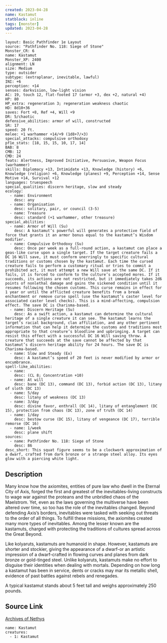 ```yaml
---
created: 2023-04-28
name: Kastamut
statblock: inline
tags: [monster]
updated: 2023-04-28
---
```

```statblock
layout: Basic Pathfinder 1e Layout
source: "Pathfinder No. 118: Siege of Stone"
Monster_CR: 6
name: Kastamut
Monster_XP: 2400
alignment: LN
size: Medium
type: outsider
subtype: (extraplanar, inevitable, lawful)
INI: +6
perception: +14
senses: darkvision, low-light vision
AC: 19, touch 12, flat-footed 17 (armor +3, dex +2, natural +4)
HP: 80
HP_extra: regeneration 3; regeneration weakness chaotic
HD: 8d10+36
saves: Fort +8, Ref +4, Will +9
DR: 5/chaotic
defensive_abilities: armor of will, constructed
SR: 17
speed: 20 ft.
melee: +1 warhammer +14/+9 (1d8+7/×3)
special_attacks: compulsive orthodoxy
pf1e_stats: [18, 15, 15, 10, 17, 14]
BAB: 8
CMB: 12
CMD: 24
feats: Alertness, Improved Initiative, Persuasive, Weapon Focus (warhammer)
skills: Diplomacy +13, Intimidate +13, Knowledge (history) +6, Knowledge (religion) +6, Knowledge (planes) +9, Perception +14, Sense Motive +14, Survival +12
languages: truespeech
special_qualities: discern heritage, slow and steady
ecology:
  - name: Environment
    desc: any
  - name: Organisation
    desc: solitary, pair, or council (3-5)
  - name: Treasure
    desc: standard (+1 warhammer, other treasure)
special_abilities:
  - name: Armor of Will (Su)
    desc: A kastamut’s powerful will generates a protective field of force that grants it an armor bonus equal to the kastamut’s Wisdom modifier.
  - name: Compulsive Orthodoxy (Su)
    desc: Once per week as a full-round action, a kastamut can place a geas-like curse upon a single target. If the target creature fails a DC 16 Will save, it must conform unerringly to specific cultural traditions or customs chosen by the kastamut. Each time the cursed creature fails to perform a customary ritual or tries to commit a prohibited act, it must attempt a new Will save at the same DC. If it fails, it is forced to conform to the culture’s accepted mores. If it succeeds, its actions are not restricted, but it immediately takes 2d6 points of nonlethal damage and gains the sickened condition until it resumes following the chosen customs. This curse remains in effect for 1 year or until the afflicted creature benefits from a break enchantment or remove curse spell (use the kastamut’s caster level for associated caster level checks). This is a mind-affecting, compulsion effect. The save DC is Charisma-based.
  - name: Discern Heritage (Su)
    desc: As a swift action, a kastamut can determine the cultural heritage of a single creature it can see. The kastamut learns the target’s racial background, clan affiliation, and any other pertinent information that can help it determine the customs and traditions most appropriate to that creature’s bloodline and upbringing. A target can resist this effect with a successful DC 16 Will saving throw. A creature that succeeds at the save cannot be affected by that kastamut’s discern heritage ability for 24 hours. The save DC is Charisma-based.
  - name: Slow and Steady (Ex)
    desc: A kastamut’s speed of 20 feet is never modified by armor or encumbrance.
spell-like_abilities:
  - name:
    desc: (CL 8; Concentration +10)
  - name: At will
    desc: bane (DC 13), command (DC 13), forbid action (DC 13), litany of sloth (DC 13)
  - name: 5/day
    desc: litany of weakness (DC 13)
  - name: 3/day
    desc: divine favor, enthrall (DC 14), litany of entanglement (DC 15), protection from chaos (DC 13), zone of truth (DC 14)
  - name: 1/day
    desc: bestow curse (DC 15), litany of vengeance (DC 17), terrible remorse (DC 16)
  - name: 1/week
    desc: plane shift
sources:
  - name: Pathfinder No. 118: Siege of Stone
    desc: 86
desc_short: This squat figure seems to be a clockwork approximation of a dwarf, crafted from dark bronze or a strange steel alloy. Its eyes glow with a piercing white light.
```
## Description
Many know how the axiomites, entities of pure law who dwell in the Eternal City of Axis, forged the first and greatest of the inevitables-living constructs to wage war against the proteans and the unbridled chaos of the Maelstrom. Yet, even as the laws governing the multiverse have been altered over time, so too has the role of the inevitables changed. Beyond defending Axis’s borders, inevitables were tasked with seeking out threats to the order of all things. To fulfill these missions, the axiomites created many more types of inevitables. Among the lesser known are the kastamuts, charged with protecting the traditions of cultures spread across the Great Beyond.

 Like kolyaruts, kastamuts are humanoid in shape. However, kastamuts are shorter and stockier, giving the appearance of a dwarf-or an artistic impression of a dwarf-crafted in flowing curves and planes from dark bronze or gold-tinged steel. Unlike kolyaruts, kastamuts make no effort to disguise their identities when dealing with mortals. Depending on how long a kastamut has been in service, dents or cracks may mar its metallic shell, evidence of past battles against rebels and renegades.

 A typical kastamut stands about 5 feet tall and weighs approximately 250 pounds.
## Source Link
[Archives of Nethys](https://aonprd.com/MonsterDisplay.aspx?ItemName=Kastamut)
```encounter-table
name: Kastamut
creatures:
  - 1: Kastamut
```
